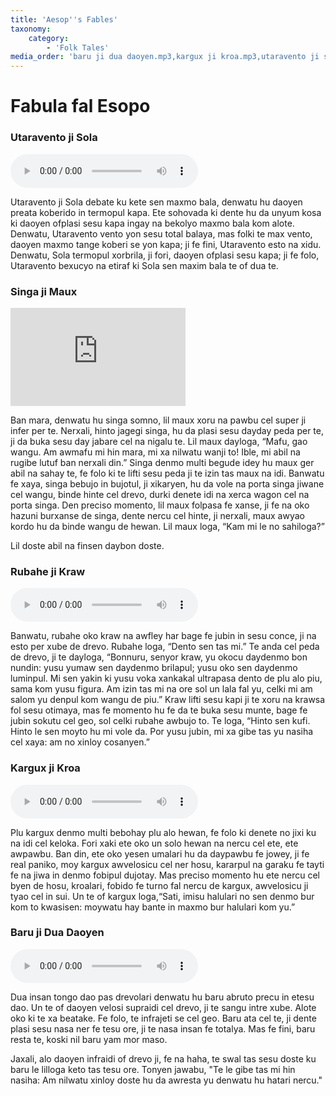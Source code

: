 ```yaml
---
title: 'Aesop''s Fables'
taxonomy:
    category:
        - 'Folk Tales'
media_order: 'baru ji dua daoyen.mp3,kargux ji kroa.mp3,utaravento ji sola.mp3,singa ji maux.mp3,rubahe ji kraw.mp3'
---
```


# Fabula fal Esopo

### Utaravento ji Sola

<audio controls>
 <source src="/folklorli-hikaye/fabula-fal-esopo/utaravento ji sola.mp3" type="audio/mp3" />
 <p>Your user agent does not support the HTML5 Audio element.</p>
</audio>
    
Utaravento ji Sola debate ku kete sen maxmo bala, denwatu hu daoyen preata koberido in termopul kapa. Ete sohovada ki dente hu da unyum kosa ki daoyen ofplasi sesu kapa ingay na bekolyo maxmo bala kom alote. Denwatu, Utaravento vento yon sesu total balaya, mas folki te max vento, daoyen maxmo tange koberi se yon kapa; ji fe fini, Utaravento esto na xidu. Denwatu, Sola termopul xorbrila, ji fori, daoyen ofplasi sesu kapa; ji fe folo, Utaravento bexucyo na etiraf ki Sola sen maxim bala te of dua te.

### Singa ji Maux

<iframe width="280" height="157" src="https://www.youtube.com/embed/UVMj2WPJhLg" title="YouTube video player" frameborder="0" allow="accelerometer; autoplay; clipboard-write; encrypted-media; gyroscope; picture-in-picture; web-share" allowfullscreen></iframe>

Ban mara, denwatu hu singa somno, lil maux xoru na pawbu cel super ji infer per te. Nerxali, hinto jagegi singa, hu da plasi sesu dayday peda per te, ji da buka sesu day jabare cel na nigalu te. Lil maux dayloga, “Mafu, gao wangu. Am awmafu mi hin mara, mi xa nilwatu wanji to! Ible, mi abil na rugibe lutuf ban nerxali din.” Singa denmo multi begude idey hu maux ger abil na sahay te, fe folo ki te lifti sesu peda ji te izin tas maux na idi. Banwatu fe xaya, singa bebujo in bujotul, ji xikaryen, hu da vole na porta singa jiwane cel wangu, binde hinte cel drevo, durki denete idi na xerca wagon cel na porta singa. Den preciso momento, lil maux folpasa fe xanse, ji fe na oko hazuni burxanse de singa, dente nercu cel hinte, ji nerxali, maux awyao kordo hu da binde wangu de hewan. Lil maux loga, “Kam mi le no sahiloga?”

Lil doste abil na finsen daybon doste.

### Rubahe ji Kraw

 <audio controls>
 <source src="/folklorli-hikaye/fabula-fal-esopo/rubahe ji kraw.mp3" type="audio/mp3" />
 <p>Your user agent does not support the HTML5 Audio element.</p>
</audio>

Banwatu, rubahe oko kraw na awfley har bage fe jubin in sesu conce, ji na esto per xube de drevo. Rubahe loga, “Dento sen tas mi.” Te anda cel peda de drevo, ji te dayloga, “Bonnuru, senyor kraw, yu okocu daydenmo bon nundin: yusu yumaw sen daydenmo brilapul; yusu oko sen daydenmo luminpul. Mi sen yakin ki yusu voka xankakal ultrapasa dento de plu alo piu, sama kom yusu figura. Am izin tas mi na ore sol un lala fal yu, celki mi am salom yu denpul kom wangu de piu.” Kraw lifti sesu kapi ji te xoru na krawsa fol sesu otimaya, mas fe momento hu fe da te buka sesu munte, bage fe jubin sokutu cel geo, sol celki rubahe awbujo to. Te loga, “Hinto sen kufi. Hinto le sen moyto hu mi vole da. Por yusu jubin, mi xa gibe tas yu nasiha cel xaya: am no xinloy cosanyen.”

### Kargux ji Kroa

 <audio controls>
 <source src="/folklorli-hikaye/fabula-fal-esopo/kargux ji kroa.mp3" type="audio/mp3" />
 <p>Your user agent does not support the HTML5 Audio element.</p>
</audio>

Plu kargux denmo multi bebohay plu alo hewan, fe folo ki denete no jixi ku na idi cel keloka. Fori xaki ete oko un solo hewan na nercu cel ete, ete awpawbu. Ban din, ete oko yesen umalari hu da daypawbu fe jowey, ji fe real paniko, moy kargux awvelosicu cel ner hosu, kararpul na garaku fe tayti fe na jiwa in denmo fobipul dujotay. Mas preciso momento hu ete nercu cel byen de hosu, kroalari, fobido fe turno fal nercu de kargux, awvelosicu ji tyao cel in sui. Un te of kargux loga,“Sati, imisu halulari no sen denmo bur kom to kwasisen: moywatu hay bante in maxmo bur halulari kom yu.”

### Baru ji Dua Daoyen

 <audio controls>
 <source src="/folklorli-hikaye/fabula-fal-esopo/baru ji dua daoyen.mp3" type="audio/mp3" />
 <p>Your user agent does not support the HTML5 Audio element.</p>
</audio>

Dua insan tongo dao pas drevolari denwatu hu baru abruto precu in etesu dao. Un te of daoyen velosi supraidi cel drevo, ji te sangu intre xube. Alote oko ki te xa beatake. Fe folo, te infrajeti se cel geo. Baru ata cel te, ji dente plasi sesu nasa ner fe tesu ore, ji te nasa insan fe totalya. Mas fe fini, baru resta te, koski nil baru yam mor maso.

Jaxali, alo daoyen infraidi of drevo ji, fe na haha, te swal tas sesu doste ku baru le lilloga keto tas tesu ore. Tonyen jawabu, "Te le gibe tas mi hin nasiha: Am nilwatu xinloy doste hu da awresta yu denwatu hu hatari nercu."